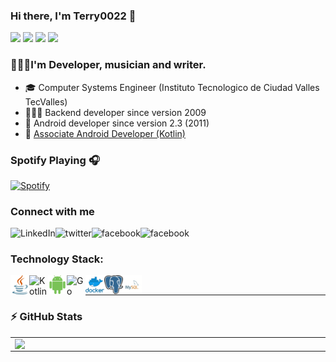 ### Hi there, I'm Terry0022 👋 

![](https://badges.pufler.dev/visits/terry0022/terry0022)
![](https://badges.pufler.dev/years/terry0022)
![](https://badges.pufler.dev/repos/terry0022)
![](https://badges.pufler.dev/commits/monthly/terry0022)

<!-- **terry0022/terry0022** is a ✨ _special_ ✨ repository because its `README.md` (this file) appears on your GitHub profile. -->
### 🙋🏻‍♂️I'm Developer, musician and writer.
- :mortar_board: Computer Systems Engineer (Instituto Tecnologico de Ciudad Valles TecValles)
- 👨🏻‍💻 Backend developer since version 2009
- :robot: Android developer since version 2.3 (2011)
- 📃 [Associate Android Developer (Kotlin)][kotlin_credential]

### Spotify Playing 🎧

[![Spotify](https://novatorem-h4kl01ual.vercel.app/api/spotify)](https://open.spotify.com/user/terry1921)


### Connect with me 

[<img align="left" alt="LinkedIn" src="https://img.shields.io/badge/linkedin-%230077B5.svg?&style=for-the-badge&logo=linkedin&logoColor=white" />][linkedin]
[<img align="left" alt="twitter" src="https://img.shields.io/badge/twitter-%231DA1F2.svg?&style=for-the-badge&logo=twitter&logoColor=white" />][twitter]
[<img align="left" alt="facebook" src="https://img.shields.io/badge/facebook-%231877F2.svg?&style=for-the-badge&logo=facebook&logoColor=white" />][facebook]
[<img align="left" alt="facebook" src="https://img.shields.io/badge/Google%20Play-414141?logo=google-play&logoColor=white&style=for-the-badge" />][google_play]

</br>

### Technology Stack:

<img align="left" alt="Java" width="30px" src="https://raw.githubusercontent.com/github/explore/80688e429a7d4ef2fca1e82350fe8e3517d3494d/topics/java/java.png" />
<img align="left" alt="Kotlin" width="30px" src="https://avatars2.githubusercontent.com/u/1446536?s=200&v=4" />
<img align="left" alt="Android" width="30px" src="https://raw.githubusercontent.com/github/explore/80688e429a7d4ef2fca1e82350fe8e3517d3494d/topics/android/android.png" />
<img align="left" alt="Go" width="30px" src="https://cdn.jsdelivr.net/npm/simple-icons@v3/icons/go.svg" />
<img align="left" alt="Docker" width="30px" src="https://raw.githubusercontent.com/github/explore/80688e429a7d4ef2fca1e82350fe8e3517d3494d/topics/docker/docker.png" />
<img align="left" alt="Postgresql" width="30px" src="https://raw.githubusercontent.com/github/explore/80688e429a7d4ef2fca1e82350fe8e3517d3494d/topics/postgresql/postgresql.png" />
<img align="left" alt="Mysql" width="30px" src="https://raw.githubusercontent.com/github/explore/80688e429a7d4ef2fca1e82350fe8e3517d3494d/topics/mysql/mysql.png" />

</br>

---   

### :zap: GitHub Stats

<center>
  <table>
    <tr>
      <td><img width="495px" align="left" src="https://github-readme-stats.vercel.app/api?username=terry0022&count_private=true&show_icons=true&theme=nord"/></td>
      <td>
        <img width="495px" align="left" src="https://github-readme-stats.vercel.app/api/top-langs/?username=terry0022&count_private=true&layout=compact&theme=nord"/></td>
    </tr>   
    <!-- <tr>
      <td><img width="495px" align="left" src="https://github-readme-stats.vercel.app/api/pin/?username=terry0022&repo=Covid19Stats&count_private=true&layout=compact&theme=nord"/></td>
      <td><img width="495px" align="left" src="https://github-readme-stats.vercel.app/api/wakatime?username=willianrod&count_private=true&layout=compact&theme=nord"/></td>
    </tr> -->
  </table>
</center>

[kotlin_credential]: https://www.credential.net/0f5794dc-2b1f-4c5a-9f78-5ad416529252
[linkedin]: https://www.linkedin.com/in/enrique0022/
[twitter]: https://twitter.com/Terry_rockstar
[facebook]: https://www.facebook.com/terryrockstar/
[google_play]: https://play.google.com/store/apps/dev?id=8219039451853930133
